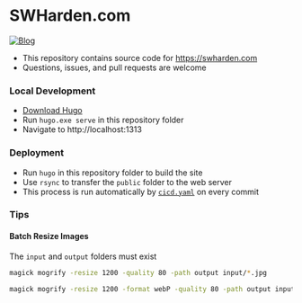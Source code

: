 # SWHarden.com

[![Blog](https://github.com/swharden/SWHarden.com/actions/workflows/cicd-blog.yaml/badge.svg)](https://github.com/swharden/SWHarden.com/actions/workflows/cicd-blog.yaml)

* This repository contains source code for https://swharden.com
* Questions, issues, and pull requests are welcome

### Local Development
* [Download Hugo](https://github.com/gohugoio/hugo/releases)
* Run `hugo.exe serve` in this repository folder
* Navigate to http://localhost:1313

### Deployment
* Run `hugo` in this repository folder to build the site
* Use `rsync` to transfer the `public` folder to the web server
* This process is run automatically by [`cicd.yaml`](.github/workflows/cicd.yaml) on every commit

### Tips

#### Batch Resize Images

The `input` and `output` folders must exist

```sh
magick mogrify -resize 1200 -quality 80 -path output input/*.jpg
```

```sh
magick mogrify -resize 1200 -format webP -quality 80 -path output input/*.jpg
```
